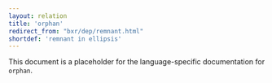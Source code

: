 ```yaml
---
layout: relation
title: 'orphan'
redirect_from: "bxr/dep/remnant.html"
shortdef: 'remnant in ellipsis'
---
```


This document is a placeholder for the language-specific documentation
for `orphan`.
